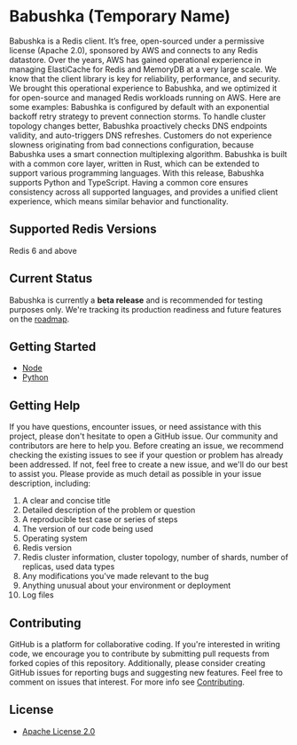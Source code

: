 # Babushka (Temporary Name)
Babushka is a Redis client. It’s free, open-sourced under a permissive license (Apache 2.0), sponsored by AWS and connects to any Redis datastore. Over the years, AWS has gained operational experience in managing ElastiCache for Redis and MemoryDB at a very large scale. We know that the client library is key for reliability, performance, and security. We brought this operational experience to Babushka, and we optimized it for open-source and managed Redis workloads running on AWS. Here are some examples: Babushka is configured by default with an exponential backoff retry strategy to prevent connection storms. To handle cluster topology changes better, Babushka proactively checks DNS endpoints validity, and auto-triggers DNS refreshes. Customers do not experience slowness originating from bad connections configuration, because Babushka uses a smart connection multiplexing algorithm. Babushka is built with a common core layer, written in Rust, which can be extended to support various programming languages. With this release, Babushka supports Python and TypeScript. Having a common core ensures consistency across all supported languages, and provides a unified client experience, which means similar behavior and functionality. 

## Supported Redis Versions
Redis 6 and above

## Current Status
Babushka is currently a **beta release** and is recommended for testing purposes only. We're tracking its production readiness and future features on the [roadmap](https://github.com/orgs/aws/projects/165/).


## Getting Started

-   [Node](./node/README.md)
-   [Python](./python/README.md)

## Getting Help
If you have questions, encounter issues, or need assistance with this project, please don't hesitate to open a GitHub issue. Our community and contributors are here to help you. Before creating an issue, we recommend checking the existing issues to see if your question or problem has already been addressed. If not, feel free to create a new issue, and we'll do our best to assist you. Please provide as much detail as possible in your issue description, including: 

1. A clear and concise title
2. Detailed description of the problem or question
3. A reproducible test case or series of steps
4. The version of our code being used
5. Operating system
6. Redis version
7. Redis cluster information, cluster topology, number of shards, number of replicas, used data types
8. Any modifications you've made relevant to the bug
9. Anything unusual about your environment or deployment
10. Log files


## Contributing

GitHub is a platform for collaborative coding. If you're interested in writing code, we encourage you to contribute by submitting pull requests from forked copies of this repository. Additionally, please consider creating GitHub issues for reporting bugs and suggesting new features.  Feel free to comment on issues that interest. For more info see [Contributing](./CONTRIBUTING.md).

## License
* [Apache License 2.0](./LICENSE)
